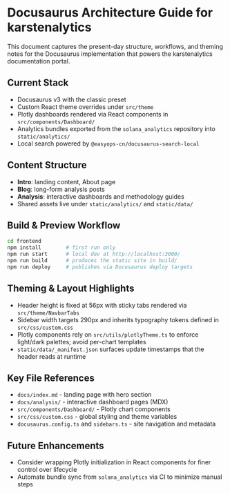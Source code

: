 # Docusaurus Architecture Guide for karstenalytics

This document captures the present-day structure, workflows, and theming notes for the Docusaurus implementation that powers the karstenalytics documentation portal.

## Current Stack
- Docusaurus v3 with the classic preset
- Custom React theme overrides under `src/theme`
- Plotly dashboards rendered via React components in `src/components/Dashboard/`
- Analytics bundles exported from the `solana_analytics` repository into `static/analytics/`
- Local search powered by `@easyops-cn/docusaurus-search-local`

## Content Structure
- **Intro**: landing content, About page
- **Blog**: long-form analysis posts
- **Analysis**: interactive dashboards and methodology guides
- Shared assets live under `static/analytics/` and `static/data/`

## Build & Preview Workflow
```bash
cd frontend
npm install        # first run only
npm run start      # local dev at http://localhost:3000/
npm run build      # produces the static site in build/
npm run deploy     # publishes via Docusaurus deploy targets
```

## Theming & Layout Highlights
- Header height is fixed at 56px with sticky tabs rendered via `src/theme/NavbarTabs`
- Sidebar width targets 290px and inherits typography tokens defined in `src/css/custom.css`
- Plotly components rely on `src/utils/plotlyTheme.ts` to enforce light/dark palettes; avoid per-chart templates
- `static/data/_manifest.json` surfaces update timestamps that the header reads at runtime

## Key File References
- `docs/index.md` - landing page with hero section
- `docs/analysis/` - interactive dashboard pages (MDX)
- `src/components/Dashboard/` - Plotly chart components
- `src/css/custom.css` - global styling and theme variables
- `docusaurus.config.ts` and `sidebars.ts` - site navigation and metadata

## Future Enhancements
- Consider wrapping Plotly initialization in React components for finer control over lifecycle
- Automate bundle sync from `solana_analytics` via CI to minimize manual steps
